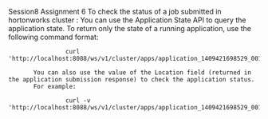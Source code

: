 Session8
Assignment 6
To check the status of a job submitted in hortonworks cluster :
           You can use the Application State API to query the application state. To return only the state of a running application,
        use the following command format:
                                 
                    curl 'http://localhost:8088/ws/v1/cluster/apps/application_1409421698529_0012/state'
 
           You can also use the value of the Location field (returned in the application submission response) to check the application status. 
           For example:

                    curl -v 'http://localhost:8088/ws/v1/cluster/apps/application_1409421698529_0012'
